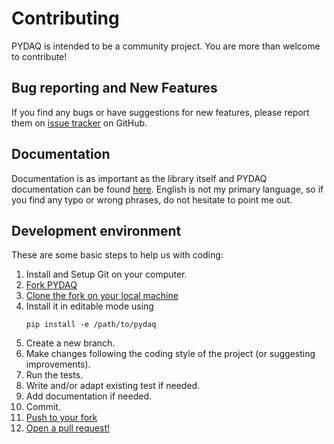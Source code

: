 Contributing
============

PYDAQ is intended to be a community project. You are more than welcome to contribute!

Bug reporting and New Features
----------------------------
If you find any bugs or have suggestions for new features,
please report them on [issue tracker](https://github.com/samirmartins/pydaq/issues) on GitHub.



Documentation
-------------

Documentation is as important as the library itself and PYDAQ documentation
can be found [here](https://samirmartins.github.io/pydaq/).
English is not my primary language, so if you find any typo or wrong phrases, do not hesitate to point me out.

Development environment
-----------------------

These are some basic steps to help us with coding:

1. Install and Setup Git on your computer.
3. [Fork PYDAQ](https://help.github.com/articles/fork-a-repo/)
4. [Clone the fork on your local machine](https://help.github.com/articles/cloning-a-repository/)
5. Install it in editable mode using
   ```console
   pip install -e /path/to/pydaq
   ```   
6. Create a new branch.
7. Make changes following the coding style of the project (or suggesting improvements).
8. Run the tests.
9. Write and/or adapt existing test if needed.
10. Add documentation if needed.
11. Commit.
12. [Push to your fork](https://help.github.com/articles/pushing-to-a-remote/)
13. [Open a pull request!](https://help.github.com/articles/creating-a-pull-request/)